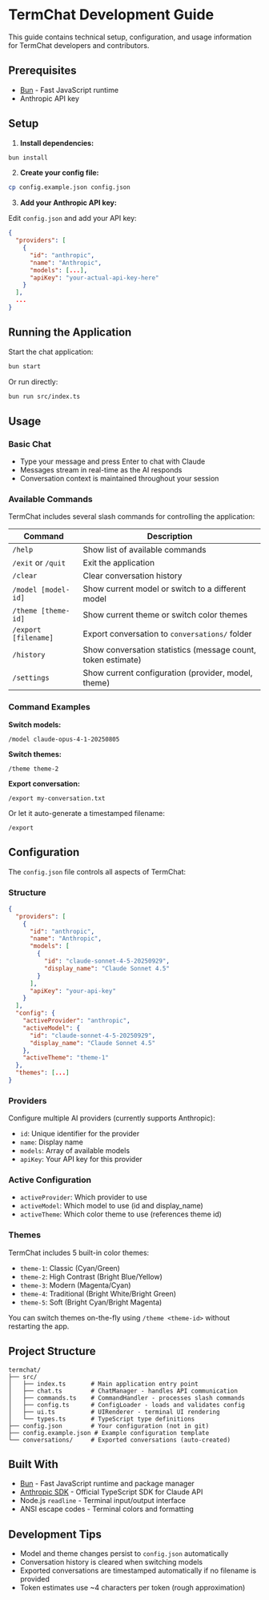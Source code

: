 # TermChat Development Guide

This guide contains technical setup, configuration, and usage information for TermChat developers and contributors.

## Prerequisites

- [Bun](https://bun.sh) - Fast JavaScript runtime
- Anthropic API key

## Setup

1. **Install dependencies:**
```bash
bun install
```

2. **Create your config file:**
```bash
cp config.example.json config.json
```

3. **Add your Anthropic API key:**

Edit `config.json` and add your API key:
```json
{
  "providers": [
    {
      "id": "anthropic",
      "name": "Anthropic",
      "models": [...],
      "apiKey": "your-actual-api-key-here"
    }
  ],
  ...
}
```

## Running the Application

Start the chat application:
```bash
bun start
```

Or run directly:
```bash
bun run src/index.ts
```

## Usage

### Basic Chat

- Type your message and press Enter to chat with Claude
- Messages stream in real-time as the AI responds
- Conversation context is maintained throughout your session

### Available Commands

TermChat includes several slash commands for controlling the application:

| Command | Description |
|---------|-------------|
| `/help` | Show list of available commands |
| `/exit` or `/quit` | Exit the application |
| `/clear` | Clear conversation history |
| `/model [model-id]` | Show current model or switch to a different model |
| `/theme [theme-id]` | Show current theme or switch color themes |
| `/export [filename]` | Export conversation to `conversations/` folder |
| `/history` | Show conversation statistics (message count, token estimate) |
| `/settings` | Show current configuration (provider, model, theme) |

### Command Examples

**Switch models:**
```
/model claude-opus-4-1-20250805
```

**Switch themes:**
```
/theme theme-2
```

**Export conversation:**
```
/export my-conversation.txt
```
Or let it auto-generate a timestamped filename:
```
/export
```

## Configuration

The `config.json` file controls all aspects of TermChat:

### Structure

```json
{
  "providers": [
    {
      "id": "anthropic",
      "name": "Anthropic",
      "models": [
        {
          "id": "claude-sonnet-4-5-20250929",
          "display_name": "Claude Sonnet 4.5"
        }
      ],
      "apiKey": "your-api-key"
    }
  ],
  "config": {
    "activeProvider": "anthropic",
    "activeModel": {
      "id": "claude-sonnet-4-5-20250929",
      "display_name": "Claude Sonnet 4.5"
    },
    "activeTheme": "theme-1"
  },
  "themes": [...]
}
```

### Providers

Configure multiple AI providers (currently supports Anthropic):
- `id`: Unique identifier for the provider
- `name`: Display name
- `models`: Array of available models
- `apiKey`: Your API key for this provider

### Active Configuration

- `activeProvider`: Which provider to use
- `activeModel`: Which model to use (id and display_name)
- `activeTheme`: Which color theme to use (references theme id)

### Themes

TermChat includes 5 built-in color themes:
- `theme-1`: Classic (Cyan/Green)
- `theme-2`: High Contrast (Bright Blue/Yellow)
- `theme-3`: Modern (Magenta/Cyan)
- `theme-4`: Traditional (Bright White/Bright Green)
- `theme-5`: Soft (Bright Cyan/Bright Magenta)

You can switch themes on-the-fly using `/theme <theme-id>` without restarting the app.

## Project Structure

```
termchat/
├── src/
│   ├── index.ts       # Main application entry point
│   ├── chat.ts        # ChatManager - handles API communication
│   ├── commands.ts    # CommandHandler - processes slash commands
│   ├── config.ts      # ConfigLoader - loads and validates config
│   ├── ui.ts          # UIRenderer - terminal UI rendering
│   └── types.ts       # TypeScript type definitions
├── config.json        # Your configuration (not in git)
├── config.example.json # Example configuration template
└── conversations/     # Exported conversations (auto-created)
```

## Built With

- [Bun](https://bun.sh) - Fast JavaScript runtime and package manager
- [Anthropic SDK](https://github.com/anthropics/anthropic-sdk-typescript) - Official TypeScript SDK for Claude API
- Node.js `readline` - Terminal input/output interface
- ANSI escape codes - Terminal colors and formatting

## Development Tips

- Model and theme changes persist to `config.json` automatically
- Conversation history is cleared when switching models
- Exported conversations are timestamped automatically if no filename is provided
- Token estimates use ~4 characters per token (rough approximation)